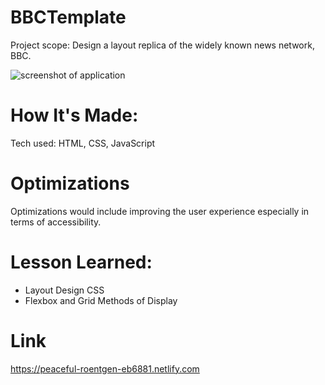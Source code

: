 # BBCTemplate
 
 Project scope: Design a layout replica of the widely known news network, BBC.
 
 
 ![ screenshot of application](https://github.com/FullStackAbbs/BBCTemplate/blob/master/img/project-2.jpg)
 
# How It's Made:
 Tech used: HTML, CSS, JavaScript

# Optimizations 
Optimizations would include improving the user experience especially in terms of accessibility.

# Lesson Learned:
* Layout Design CSS
* Flexbox and Grid Methods of Display

# Link
https://peaceful-roentgen-eb6881.netlify.com


